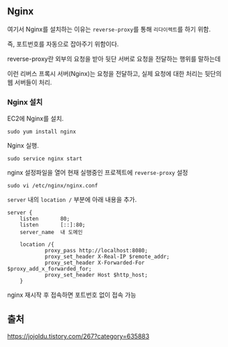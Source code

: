 ## Nginx

여기서 Nginx를 설치하는 이유는 `reverse-proxy`를 통해 `리다이렉트`를 하기 위함. 

즉, 포트번호를 자동으로 잡아주기 위함이다.

reverse-proxy란 외부의 요청을 받아 뒷단 서버로 요청을 전달하는 행위를 말하는데

이런 리버스 프록시 서버(Nginx)는 요청을 전달하고, 실제 요청에 대한 처리는 뒷단의 웹 서버들이 처리.

### Nginx 설치
EC2에 Nginx를 설치.
```
sudo yum install nginx
```
Nginx 실행.
```
sudo service nginx start
```

nginx 설정파일을 열어 현재 실행중인 프로젝트에 `reverse-proxy` 설정

```
sudo vi /etc/nginx/nginx.conf
```

`server` 내의 `location /` 부분에 아래 내용을 추가.

    server {
        listen       80;
        listen       [::]:80;
        server_name  내 도메인

        location /{
                proxy_pass http://localhost:8080;
                proxy_set_header X-Real-IP $remote_addr;
                proxy_set_header X-Forwarded-For $proxy_add_x_forwarded_for;
                proxy_set_header Host $http_host;
        }


nginx 재시작 후 접속하면 포트번호 없이 접속 가능

## 출처
https://jojoldu.tistory.com/267?category=635883

